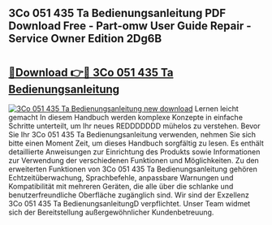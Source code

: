 ## 3Co 051 435 Ta Bedienungsanleitung PDF Download Free - Part-omw User Guide Repair - Service Owner Edition 2Dg6B

# <h2><a href="http://df0wp2.blite.top/?on=3Co+051+435+Ta+Bedienungsanleitung">🔗Download 👉🔴 3Co 051 435 Ta Bedienungsanleitung</a></h2>

[![3Co 051 435 Ta Bedienungsanleitung new download](https://i.imgur.com/lujVjoI.png)](http://df0wp2.blite.top/?on=3Co+051+435+Ta+Bedienungsanleitung)
Lernen leicht gemacht In diesem Handbuch werden komplexe Konzepte in einfache Schritte unterteilt, um Ihr neues REDDDDDDD mühelos zu verstehen. Bevor Sie Ihr 3Co 051 435 Ta Bedienungsanleitung verwenden, nehmen Sie sich bitte einen Moment Zeit, um dieses Handbuch sorgfältig zu lesen. Es enthält detaillierte Anweisungen zur Einrichtung des Produkts sowie Informationen zur Verwendung der verschiedenen Funktionen und Möglichkeiten. Zu den erweiterten Funktionen von 3Co 051 435 Ta Bedienungsanleitung gehören Echtzeitüberwachung, Sprachbefehle, anpassbare Warnungen und Kompatibilität mit mehreren Geräten, die alle über die schlanke und benutzerfreundliche Oberfläche zugänglich sind. Wir sind der Exzellenz 3Co 051 435 Ta BedienungsanleitungD verpflichtet. Unser Team widmet sich der Bereitstellung außergewöhnlicher Kundenbetreuung.
